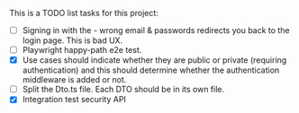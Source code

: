 This is a TODO list  tasks for this project:

  - [ ] Signing in with the - wrong email & passwords redirects you back to the login page. This is bad UX.
  - [ ] Playwright happy-path e2e test.
  - [X] Use cases should indicate whether they are public or private (requiring authentication) and this should determine whether the authentication middleware is added or not.
  - [ ] Split the Dto.ts file. Each DTO should be in its own file.
  - [X] Integration test security API